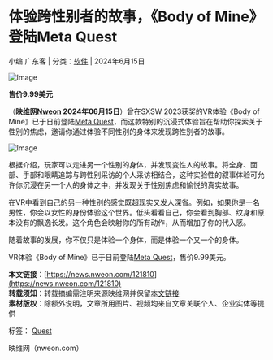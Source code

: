 # 体验跨性别者的故事，《Body of Mine》登陆Meta Quest

小编 广东客 | 分类：[软件](https://news.nweon.com/software) | 2024年6月15日

![Image](https://www.nweon.com/wp-content/ingwei/ad/pico4u.png)

**售价9.99美元**

（**[映维网Nweon](https://www.nweon.com) 2024年06月15日**）曾在SXSW 2023获奖的VR体验《Body of Mine》已于日前登陆[Meta Quest](https://www.meta.com/zh-cn/experiences/7712124182163903/)，而这款特别的沉浸式体验旨在帮助你探索关于性别的焦虑，邀请你通过体验不同性别的身体来发现跨性别者的故事。

![Image](https://news.nweon.com/wp-content/uploads/2024/06/58b1f315803e71deb176fd6a835ef744.jpg)

根据介绍，玩家可以走进另一个性别的身体，并发现变性人的故事。将全身、面部、手部和眼睛追踪与跨性别采访的个人采访相结合，这种实验性的叙事体验可允许你沉浸在另一个人的身体之中，并发现关于性别焦虑和愉悦的真实故事。

在VR中看到自己的另一种性别的感觉既超现实又发人深省。例如，如果你是一名男性，你会以女性的身份体验这个世界。低头看看自己，你会看到胸部、纹身和原本没有的飘逸长发。这个角色会映射你的所有动作，从而增加了你的代入感。

随着故事的发展，你不仅只是体验一个身体，而是体验一个又一个的身体。

VR体验《Body of Mine》已于日前登陆[Meta Quest](https://www.meta.com/zh-cn/experiences/7712124182163903/)，售价9.99美元。

**本文链接**：[https://news.nweon.com/121810](https://news.nweon.com/121810)  
**转载须知**：转载摘编需注明来源映维网并保留[本文链接](https://news.nweon.com/121810)  
**素材版权**：除额外说明，文章所用图片、视频均来自文章关联个人、企业实体等提供  

标签： [Quest](https://news.nweon.com/tag/quest)  

映维网（nweon.com）